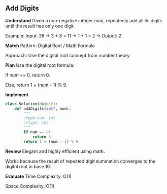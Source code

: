 ## Add Digits
**Understand**
Given a non-negative integer num, repeatedly add all its digits until the result has only one digit.

Example:
Input: 38 → 3 + 8 = 11 → 1 + 1 = 2 → Output: 2

**Match**
Pattern: Digital Root / Math Formula

Approach: Use the digital root concept from number theory

**Plan**
Use the digital root formula:

If num == 0, return 0.

Else, return 1 + (num - 1) % 9.

**Implement**
```python
class Solution(object):
    def addDigits(self, num):
        """
        :type num: int
        :rtype: int
        """
        if num == 0:
            return 0
        return 1 + (num - 1) % 9
```

**Review**
Elegant and highly efficient using math.

Works because the result of repeated digit summation converges to the digital root in base 10.

**Evaluate**
Time Complexity: O(1)

Space Complexity: O(1)